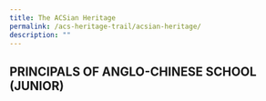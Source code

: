 ```yaml
---
title: The ACSian Heritage
permalink: /acs-heritage-trail/acsian-heritage/
description: ""
---
```

## PRINCIPALS OF ANGLO-CHINESE SCHOOL (JUNIOR)



